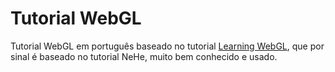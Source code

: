 Tutorial WebGL
==============

Tutorial WebGL em português baseado no tutorial [Learning WebGL](http://www.learningwebgl.com), que por sinal é baseado no tutorial NeHe, muito bem conhecido e usado.


